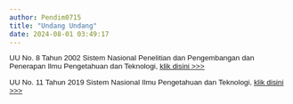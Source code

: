 ```yaml
---
author: Pendim0715
title: "Undang Undang"
date: 2024-08-01 03:49:17
---
```

<p style="margin: 0cm; line-height: 1.1;"><span style="font-family: arial, helvetica, sans-serif; font-size: 10pt;"><span style="vertical-align: inherit;"><span style="vertical-align: inherit;">UU No. 8 Tahun 2002 Sistem Nasional Penelitian dan Pengembangan dan Penerapan Ilmu Pengetahuan dan Teknologi, </span></span><a href="https://drive.google.com/file/d/1ZFZTPlMvLGP-zwso-msHSE1hBCxPKmrk/view?usp=sharing"><span style="vertical-align: inherit;"><span style="vertical-align: inherit;">klik disini &gt;&gt;&gt;</span></span></a></span></p>

<p style="margin: 0cm; line-height: 1.1;"><span style="font-size: 10pt; font-family: arial, helvetica, sans-serif;">&nbsp;</span></p>

<p style="margin: 0cm; font-variant-ligatures: normal; font-variant-caps: normal; orphans: 2; text-align: start; widows: 2; -webkit-text-stroke-width: 0px; text-decoration-thickness: initial; text-decoration-style: initial; text-decoration-color: initial; word-spacing: 0px; line-height: 1.1;"><span style="font-family: arial, helvetica, sans-serif; font-size: 10pt;"><span style="vertical-align: inherit;"><span style="vertical-align: inherit;">UU No. 11 Tahun 2019 Sistem Nasional Ilmu Pengetahuan dan Teknologi, </span></span><a href="https://drive.google.com/file/d/1tSYO2Whx9nJBR5B4b_F8Z5q7cDXHNCbT/view?usp=sharing"><span style="vertical-align: inherit;"><span style="vertical-align: inherit;">klik disini &gt;&gt;&gt;</span></span></a></span></p>
